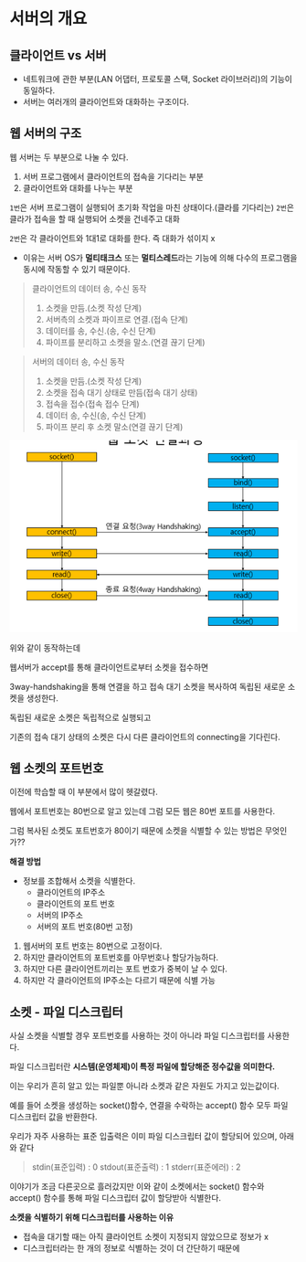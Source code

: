 # 서버의 개요

## 클라이언트 vs 서버
- 네트워크에 관한 부분(LAN 어댑터, 프로토콜 스택, Socket 라이브러리)의 기능이 동일하다.
- 서버는 여러개의 클라이언트와 대화하는 구조이다.


## 웹 서버의 구조
웹 서버는 두 부분으로 나눌 수 있다.
1. 서버 프로그램에서 클라이언트의 접속을 기다리는 부분
2. 클라이언트와 대화를 나누는 부분

`1번`은 서버 프로그램이 실행되어 초기화 작업을 마친 상태이다.(클라를 기다리는)
`2번`은 클라가 접속을 할 때 실행되어 소켓을 건네주고 대화

`2번`은 각 클라이언트와 1대1로 대화를 한다. 즉 대화가 섞이지 x
- 이유는 서버 OS가 **멀티태크스** 또는 **멀티스레드**라는 기능에 의해 다수의 프로그램을 동시에 작동할 수 있기 때문이다.

> 클라이언트의 데이터 송, 수신 동작
> 1. 소켓을 만듬.(소켓 작성 단계)
> 2. 서버측의 소켓과 파이프로 연결.(접속 단계)
> 3. 데이터를 송, 수신.(송, 수신 단계)
> 4. 파이프를 분리하고 소켓을 말소.(연결 끊기 단계)

> 서버의 데이터 송, 수신 동작
> 1. 소켓을 만듬.(소켓 작성 단계)
> 2. 소켓을 접속 대기 상태로 만듬(접속 대기 상태)
> 3. 접속을 접수(접속 접수 단계)
> 4. 데이터 송, 수신(송, 수신 단계)
> 5. 파이프 분리 후 소켓 말소(연결 끊기 단계)

![웹 소켓 연결과정](asset/websocket.png)

위와 같이 동작하는데

웹서버가 accept를 통해 클라이언트로부터 소켓을 접수하면

3way-handshaking을 통해 연결을 하고 접속 대기 소켓을 복사하여 독립된 새로운 소켓을 생성한다.

독립된 새로운 소켓은 독립적으로 실행되고

기존의 접속 대기 상태의 소켓은 다시 다른 클라이언트의 connecting을 기다린다.

## 웹 소켓의 포트번호
이전에 학습할 때 이 부분에서 많이 헷갈렸다.

웹에서 포트번호는 80번으로 알고 있는데 그럼 모든 웹은 80번 포트를 사용한다.

그럼 복사된 소켓도 포트번호가 80이기 때문에 소켓을 식별할 수 있는 방법은 무엇인가??

**해결 방법**
- 정보를 조합해서 소켓을 식별한다.
  - 클라이언트의 IP주소
  - 클라이언트의 포트 번호
  - 서버의 IP주소
  - 서버의 포트 번호(80번 고정)

1. 웹서버의 포트 번호는 80번으로 고정이다.
2. 하지만 클라이언트의 포트번호를 아무번호나 할당가능하다.
3. 하지만 다른 클라이언트끼리는 포트 번호가 중복이 날 수 있다.
4. 하지만 각 클라이언트의 IP주소는 다르기 때문에 식별 가능

## 소켓 - 파일 디스크립터
사실 소켓을 식별할 경우 포트번호를 사용하는 것이 아니라 파일 디스크립터를 사용한다. 

파일 디스크립터란 **시스템(운영체제)이 특정 파일에 할당해준 정수값을 의미한다.**

이는 우리가 흔히 알고 있는 파일뿐 아니라 소켓과 같은 자원도 가지고 있는값이다. 

예를 들어 소켓을 생성하는 socket()함수, 연결을 수락하는 accept() 함수 모두 파일 디스크립터 값을 반환한다.

우리가 자주 사용하는 표준 입출력은 이미 파일 디스크립터 값이 할당되어 있으며, 아래와 같다

> stdin(표준입력) : 0
> stdout(표준출력) : 1
> stderr(표준에러) : 2

이야기가 조금 다른곳으로 흘러갔지만 이와 같이 소켓에서는 socket() 함수와 accept() 함수를 통해 파일 디스크립터 값이 할당받아 식별한다.

**소켓을 식별하기 위해 디스크립터를 사용하는 이유**
- 접속을 대기할 때는 아직 클라이언트 소켓이 지정되지 않았으므로 정보가 x
- 디스크립터라는 한 개의 정보로 식별하는 것이 더 간단하기 때문에







